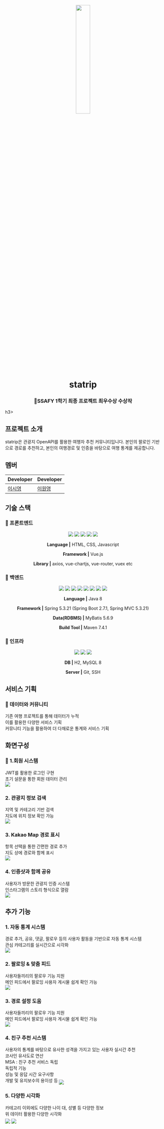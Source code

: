 <p align="middle"><img src="/img/logo.png" width="30%" /></p>
<h1 align="middle">statrip</h1>
<h3 align="middle">🏅SSAFY 1학기 최종 프로젝트 최우수상 수상작</h3>h3>

## 프로젝트 소개
 statrip은 관광지 OpenAPI를 활용한 여행자 추천 커뮤니티입니다. 본인의 팔로인 기반으로 경로를 추천하고, 본인의 여행경로 및 인증을 바탕으로 여행 통계를 제공합니다.

## 멤버
| Developer | Developer |
| --- | --- |
| [이시영](https://github.com/swy0123) | [이원영](https://github.com/210-reverof) |

## 기술 스택

### 🧷 프론트엔드
<div align="middle">
<img src="https://img.shields.io/badge/html-E34F26?style=for-the-badge&logo=html5&logoColor=white">
<img src="https://img.shields.io/badge/css-1572B6?style=for-the-badge&logo=css3&logoColor=white">
<img src="https://img.shields.io/badge/javascript-F7DF1E?style=for-the-badge&logo=javascript&logoColor=black">
<img src="https://img.shields.io/badge/vue.js-4FC08D?style=for-the-badge&logo=vue.js&logoColor=white">
<img src="https://img.shields.io/badge/bootstrap-7952B3?style=for-the-badge&logo=bootstrap&logoColor=white"> 
  
**Language |** HTML, CSS, Javascript

**Framework |** Vue.js

**Library |** axios, vue-chartjs, vue-router, vuex etc

  
</div>


### 🧷 백엔드

<div align="middle">

<img src="https://img.shields.io/badge/java-3a75b0?style=for-the-badge&logo=java&logoColor=black">
<img src="https://img.shields.io/badge/spring-6DB33F?style=for-the-badge&logo=spring&logoColor=white">
<img src="https://img.shields.io/badge/spring boot-6DB33F?style=for-the-badge&logo=springboot&logoColor=white">
<img src="https://img.shields.io/badge/spring mvc-6DB33F?style=for-the-badge&logo=spring&logoColor=white">
<img src="https://img.shields.io/badge/junit-25A162?style=for-the-badge&logo=junit5&logoColor=white">
<img src="https://img.shields.io/badge/spring test-6DB33F?style=for-the-badge&logo=spring&logoColor=white">
<img src="https://img.shields.io/badge/maven-C71A36?style=for-the-badge&logo=apache-maven&logoColor=white">
<img src="https://img.shields.io/badge/mybatis-FF6F00?style=for-the-badge&logo=mybatis&logoColor=white">
  
**Language |** Java 8

**Framework |** Spring 5.3.21 (Spring Boot 2.7.1, Spring MVC 5.3.21)

**Data(RDBMS) |** MyBatis 5.6.9

**Build Tool |** Maven 7.4.1
  
</div>


### 🧷 인프라

<div align="middle">

<img src="https://img.shields.io/badge/AWS EC2-FF9900?style=for-the-badge&logo=amazonec2&logoColor=white">
<img src="https://img.shields.io/badge/maria DB-4479A1?style=for-the-badge&logo=mariadb&logoColor=white">
<img src="https://img.shields.io/badge/git-F05032?style=for-the-badge&logo=git&logoColor=white">
  
**DB |** H2, MySQL 8

**Server |** Git, SSH
  
</div>

## 서비스 기획
### 🧷 데이터와 커뮤니티
기존 여행 프로젝트를 통해 데이터가 누적<br>
이를 활용한 다양한 서비스 기획<br>
커뮤니티 기능을 활용하여 더 다채로운 통계와 서비스 기획<br>

## 화면구성
### 🧷 1.회원 시스템
JWT를 활용한 로그인 구현<br>
초기 설문을 통한 회원 데이터 관리<br>
<img src="/img/로그인.png" align="middle"/>
<br>

### 2. 관광지 정보 검색
지역 및 카테고리 기반 검색<br>
지도에 위치 정보 확인 가능<br>
<img src="/img/관광지 검색.png" align="middle"/>
<br>

### 3. Kakao Map 경로 표시
항목 선택을 통한 간편한 경로 추가<br>
지도 상에 경로와 함께 표시<br>
<img src="/img/경로 표시.png" align="middle"/>
<br>

### 4. 인증샷과 함께 공유
사용자가 방문한 관광지 인증 시스템<br>
인스타그램의 스토리 형식으로 열람<br>
<img src="/img/핫스팟모달.png" align="middle"/>
<br>

## 추가 기능
### 1. 자동 통계 시스템
경로 추가, 공유, 댓글, 팔로우 등의 사용자 활동을 기반으로 자동 통계 시스템<br>
관심 카테고리를 실시간으로 시각화<br>
<img src="/img/마이페이지.png" align="middle"/>
<br>

### 2. 팔로잉 & 맞춤 피드
사용자들끼리의 팔로우 기능 지원<br>
메인 피드에서 팔로잉 사용자 게시물 쉽게 확인 가능<br>
<img src="/img/팔로워리스트.png" align="middle"/>
<br>

### 3. 경로 설정 도움
사용자들끼리의 팔로우 기능 지원<br>
메인 피드에서 팔로잉 사용자 게시물 쉽게 확인 가능<br>
<img src="/img/지도 위 경로.png" align="middle"/>
<br>

### 4. 친구 추천 시스템
사용자의 통계를 바탕으로 유사한 성격을 가지고 있는 사용자 실시간 추천<br>
코사인 유사도로 연산<br>
MSA : 친구 추천 서비스 독립
<br> 독립적 기능
<br> 성능 및 응답 시간 요구사항
<br> 개발 및 유지보수의 용이성 등
<img src="/img/친구추천.png" align="middle"/>
<br>

### 5. 다양한 시각화
카테고리 이외에도 다양한 나이 대, 성별 등 다양한 정보<br>
위 데이터 활용한 다양한 시각화<br>
<img src="/img/워드클라우드.png" align="middle"/>
<img src="/img/그래프.png" align="middle"/>




